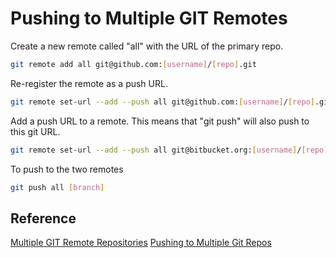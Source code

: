 
# Pushing to Multiple GIT Remotes

Create a new remote called "all" with the URL of the primary repo.

```bash
git remote add all git@github.com:[username]/[repo].git
```

Re-register the remote as a push URL.

```bash
git remote set-url --add --push all git@github.com:[username]/[repo].git
```

Add a push URL to a remote. This means that "git push" will also push to this git URL.

```bash
git remote set-url --add --push all git@bitbucket.org:[username]/[repo].git
```

To push to the two remotes

```bash
git push all [branch]
```

## Reference

[Multiple GIT Remote Repositories](https://jigarius.com/blog/multiple-git-remote-repositories)
[Pushing to Multiple Git Repos](https://gist.github.com/rvl/c3f156e117e22a25f242)
